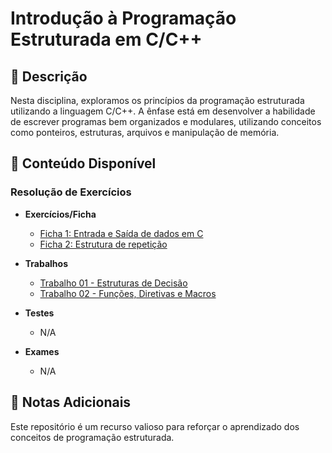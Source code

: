# Introdução à Programação Estruturada em C/C++

## 📘 Descrição

Nesta disciplina, exploramos os princípios da programação estruturada utilizando a linguagem C/C++. A ênfase está em desenvolver a habilidade de escrever programas bem organizados e modulares, utilizando conceitos como ponteiros, estruturas, arquivos e manipulação de memória.

## 📂 Conteúdo Disponível

### Resolução de Exercícios

- **Exercícios/Ficha**
  - [Ficha 1: Entrada e Saída de dados em C](#)
  - [Ficha 2: Estrutura de repetição](#)

- **Trabalhos**
  - [Trabalho 01 - Estruturas de Decisão](#)
  - [Trabalho 02 - Funções, Diretivas e Macros](#)
  
- **Testes**
  - N/A

- **Exames**
  - N/A

## 📝 Notas Adicionais

Este repositório é um recurso valioso para reforçar o aprendizado dos conceitos de programação estruturada.

